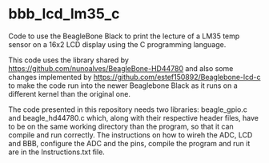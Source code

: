 # bbb_lcd_lm35_c
Code to use the BeagleBone Black to print the lecture of a LM35 temp sensor on a 16x2 LCD display using the C programming language.

This code uses the library shared by https://github.com/nunoalves/BeagleBone-HD44780 and also some changes implemented by https://github.com/estef150892/Beaglebone-lcd-c to make the code run into the newer Beaglebone Black as it runs on a different kernel than the original one.

The code presented in this repository needs two libraries: beagle_gpio.c and beagle_hd44780.c which, along with their respective header files, have to be on the same working directory than the program, so that it can compile and run correctly. The instructions on how to wireh the ADC, LCD and BBB, configure the ADC and the pins, compile the program and run it are in the Instructions.txt file.
